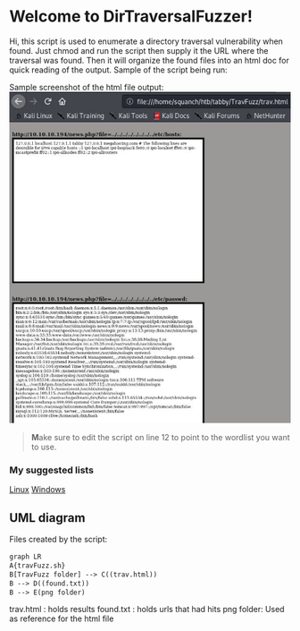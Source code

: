 # Welcome to DirTraversalFuzzer!
Hi, this script is used to enumerate a directory traversal vulnerability when found. Just chmod and run the script then supply it the URL where the traversal was found. Then it will organize the found files into an html doc for quick reading of the output. 
Sample of the script being run:

Sample screenshot of the html file output:
![alt text](https://github.com/PrescottRowe/DirTraversalFuzzer/blob/main/readme/output.JPG "Title")

>**M**ake sure to edit the script on line 12 to point to the wordlist you want to use.

### My suggested lists

[Linux](http://handlebarsjs.com/)
[Windows](http://handlebarsjs.com/)


## UML diagram
Files created by the script:

```mermaid
graph LR
A{travFuzz.sh}
B[TravFuzz folder] --> C((trav.html))
B --> D((found.txt))
B --> E(png folder)
```
trav.html   :   holds results
found.txt  :   holds urls that had hits
png folder:   Used as reference for the html file

